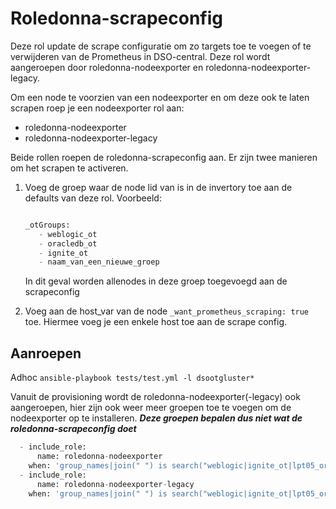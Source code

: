# Roledonna-scrapeconfig

Deze rol update de scrape configuratie om zo targets toe te voegen of te verwijderen van de Prometheus in DSO-central.
Deze rol wordt aangeroepen door roledonna-nodeexporter en roledonna-nodeexporter-legacy.

Om een node te voorzien van een nodeexporter en om deze ook te laten scrapen roep je een nodeexporter rol aan:

- roledonna-nodeexporter
- roledonna-nodeexporter-legacy

Beide rollen roepen de roledonna-scrapeconfig aan. Er zijn twee manieren om het scrapen te activeren.

1. Voeg de groep waar de node lid van is in de invertory toe aan de defaults van deze rol.
   Voorbeeld:

   ```python

   _otGroups:
      - weblogic_ot
      - oracledb_ot
      - ignite_ot
      - naam_van_een_nieuwe_groep
   ```

   In dit geval worden allenodes in deze groep toegevoegd aan de scrapeconfig

2. Voeg aan de host_var van de node `_want_prometheus_scraping: true` toe.
   Hiermee voeg je een enkele host toe aan de scrape config.

## Aanroepen

Adhoc
`ansible-playbook tests/test.yml -l dsootgluster*`

Vanuit de provisioning wordt de roledonna-nodeexporter(-legacy) ook aangeroepen, hier zijn ook weer meer groepen toe te voegen om de nodeexporter op te installeren. ___Deze groepen bepalen dus niet wat de roledonna-scrapeconfig doet___

```python
  - include_role:
      name: roledonna-nodeexporter
    when: 'group_names|join(" ") is search("weblogic|ignite_ot|lpt05_oracledb|lpt02_oracledb|lpt02_oracledb|ignite_ot") and ansible_distribution_major_version != "6"'
  - include_role:
      name: roledonna-nodeexporter-legacy
    when: 'group_names|join(" ") is search("weblogic|ignite_ot|lpt05_oracledb|lpt02_oracledb|lpt02_oracledb|ignite_ot") and ansible_distribution_major_version == "6"'
```

